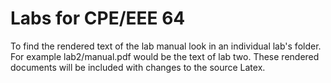Labs for CPE/EEE 64
====

To find the rendered text of the lab manual look in an individual lab's folder. For example lab2/manual.pdf would be the text of lab two. These rendered documents will be included with changes to the source Latex.
